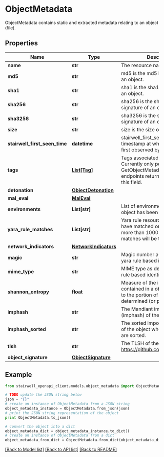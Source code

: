 # ObjectMetadata

ObjectMetadata contains static and extracted metadata relating to an object (file).

## Properties
Name | Type | Description | Notes
------------ | ------------- | ------------- | -------------
**name** | **str** | The resource name of the object. | [optional] 
**md5** | **str** | md5 is the md5 hash signature of an object. | [optional] 
**sha1** | **str** | sha1 is the sha1 hash signature of an object. | [optional] 
**sha256** | **str** | sha256 is the sha256 hash signature of an object. | [optional] 
**sha3256** | **str** | sha3256 is the sha3_256 hash signature of an object. | [optional] 
**size** | **str** | size is the size of the file in bytes. | [optional] 
**stairwell_first_seen_time** | **datetime** | stairwell_first_seen_time is the timestamp at which an object was first observed by Stairwell. | [optional] 
**tags** | [**List[Tag]**](Tag.md) | Tags associated with this object. Currently only populated by GetObjectMetadata. Other endpoints returning objects omit this field. | [optional] 
**detonation** | [**ObjectDetonation**](ObjectDetonation.md) |  | [optional] 
**mal_eval** | [**MalEval**](MalEval.md) |  | [optional] 
**environments** | **List[str]** | List of environments that this object has been seen within. | [optional] 
**yara_rule_matches** | **List[str]** | Yara rule resource names which have matched on this object. If more than 1000 yara rule, the matches will be truncated. | [optional] 
**network_indicators** | [**NetworkIndicators**](NetworkIndicators.md) |  | [optional] 
**magic** | **str** | Magic number as determined by yara rule based identification. | [optional] 
**mime_type** | **str** | MIME type as determined by yara rule based identification. | [optional] 
**shannon_entropy** | **float** | Measure of the information contained in a object as opposed to the portion of the object that is determined (or predictable). | [optional] 
**imphash** | **str** | The Mandiant import hash (imphash) of the object. | [optional] 
**imphash_sorted** | **str** | The sorted import hash (imphash) of the object where the imports are sorted. | [optional] 
**tlsh** | **str** | The TLSH of the object, see https://github.com/trendmicro/tlsh | [optional] 
**object_signature** | [**ObjectSignature**](ObjectSignature.md) |  | [optional] 

## Example

```python
from stairwell_openapi_client.models.object_metadata import ObjectMetadata

# TODO update the JSON string below
json = "{}"
# create an instance of ObjectMetadata from a JSON string
object_metadata_instance = ObjectMetadata.from_json(json)
# print the JSON string representation of the object
print ObjectMetadata.to_json()

# convert the object into a dict
object_metadata_dict = object_metadata_instance.to_dict()
# create an instance of ObjectMetadata from a dict
object_metadata_from_dict = ObjectMetadata.from_dict(object_metadata_dict)
```
[[Back to Model list]](../README.md#documentation-for-models) [[Back to API list]](../README.md#documentation-for-api-endpoints) [[Back to README]](../README.md)


